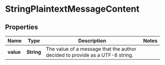 

# StringPlaintextMessageContent


## Properties

| Name | Type | Description | Notes |
|------------ | ------------- | ------------- | -------------|
|**value** | **String** | The value of a message that the author decided to provide as a UTF-8 string. |  |



